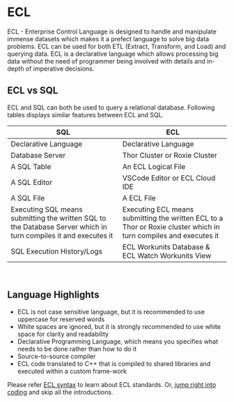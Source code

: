 
# ECL 

ECL - Enterprise Control Language is designed to handle and manipulate immense datasets which makes it a prefect language to solve big data problems. ECL can be used for both ETL (Extract, Transform, and Load) and querying data. ECL is a declarative language which allows processing big data without the need of programmer being involved with details and in-depth of imperative decisions. 



## ECL vs SQL
ECL and SQL can both be used to query a relational database. Following tables displays similar features between ECL and SQL. 

| SQL | ECL |
| --------- | ---------- |
| Declarative Language  | Declarative Language |
| Database Server | Thor Cluster or Roxie Cluster |
| A SQL Table  | An ECL Logical File  |
| A SQL Editor | VSCode Editor or ECL Cloud IDE |
| A SQL File   | A ECL File |
| Executing SQL means submitting the written SQL to the Database Server which in turn compiles it and executes it| Executing ECL means submitting the written ECL to a Thor or Roxie cluster which in turn compiles and executes it |
| SQL Execution History/Logs | ECL Workunits Database & ECL Watch Workunits View|

<br> 

## Language Highlights 

- ECL is not case sensitive language, but it is recommended to use uppercase for reserved words
- White spaces are ignored, but it is strongly recommended to use white space for clarity and readability
- Declarative Programming Language, which means you specifies what needs to be done rather than how to do it
- Source-to-source compiler
- ECL code translated to C++ that is compiled to shared libraries and executed within a custom frame-work


Please refer [ECL syntax](./syntax.md) to learn about ECL standards. Or, 
[jump right into coding](./output.md) and skip all the introductions.

</br>
</br>
